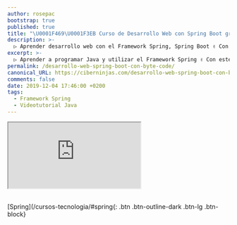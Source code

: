 ```yaml
---
author: rosepac
bootstrap: true
published: true
title: "\U0001F469‍\U0001F3EB Curso de Desarrollo Web con Spring Boot gracias a Byte Code"
description: >-
  ▷ Aprender desarrollo web con el Framework Spring, Spring Boot ✌️ Con este curso impartido por Byte Code ⭐️
excerpt: >-
  ▷ Aprender a programar Java y utilizar el Framework Spring ✌️ Con este curso impartido por Byte Code ⭐️
permalink: /desarrollo-web-spring-boot-con-byte-code/
canonical_URL: https://ciberninjas.com/desarrollo-web-spring-boot-con-byte-code/
comments: false
date: 2019-12-04 17:46:00 +0200
tags:
  - Framework Spring
  - Videotutorial Java
---
```


<div class="embed-responsive embed-responsive-16by9">
  <iframe class="embed-responsive-item" src="https://www.youtube-nocookie.com/embed/videoseries?list=PLcIHm18h1i4nD4H8tPeID8PNiKsm4VZm5" allowfullscreen></iframe>
</div><br/>

[Spring](/cursos-tecnologia/#spring{: .btn .btn-outline-dark .btn-lg .btn-block}
